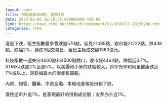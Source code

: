 ```yaml
---
layout: post
title: 恒指低收438點　連跌3日
date: 2023-02-06 16:18:35.000000000 +08:00
link: https://news.rthk.hk/rthk/ch/component/k2/1686717-20230206.htm
categories: rthk
---
```


港股下跌，恒生指數最多曾跌逾570點，低見21085點，收市報21222點，跌438點，跌幅2%，連跌3個交易日，全日主板成交額1360億元。

科技指數一連失守4600點和4500點關口，收市報4464點，跌幅近3.7%。ATMXJ跌逾2%至逾5%，以美團和小米的跌幅較大。舜宇光學和阿里健康跌近7%或以上，是跌幅最大的兩隻藍籌股。

內房、物管、醫藥、中資金融、本地地產等股份都下跌。

滙控逆市升逾1%，是表現最好的恒指成份股；友邦亦升近1%。

